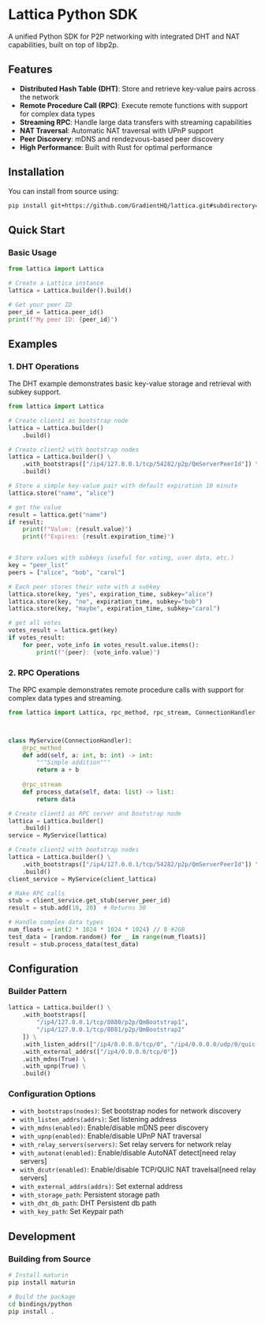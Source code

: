 # Lattica Python SDK

A unified Python SDK for P2P networking with integrated DHT and NAT capabilities, built on top of libp2p.

## Features

- **Distributed Hash Table (DHT)**: Store and retrieve key-value pairs across the network
- **Remote Procedure Call (RPC)**: Execute remote functions with support for complex data types
- **Streaming RPC**: Handle large data transfers with streaming capabilities
- **NAT Traversal**: Automatic NAT traversal with UPnP support
- **Peer Discovery**: mDNS and rendezvous-based peer discovery
- **High Performance**: Built with Rust for optimal performance

## Installation
You can install from source using:
```bash
pip install git+https://github.com/GradientHQ/lattica.git#subdirectory=bindings/python
```

## Quick Start
### Basic Usage

```python
from lattica import Lattica

# Create a Lattica instance
lattica = Lattica.builder().build()

# Get your peer ID
peer_id = lattica.peer_id()
print(f"My peer ID: {peer_id}")
```

## Examples

### 1. DHT Operations

The DHT example demonstrates basic key-value storage and retrieval with subkey support.

```python
from lattica import Lattica

# Create client1 as bootstrap node
lattica = Lattica.builder()
    .build()

# Create client2 with bootstrap nodes
lattica = Lattica.builder() \
    .with_bootstraps(["/ip4/127.0.0.1/tcp/54282/p2p/QmServerPeerId"]) \
    .build()

# Store a simple key-value pair with default expiration 10 minute
lattica.store("name", "alice")

# get the value
result = lattica.get("name")
if result:
    print(f"Value: {result.value}")
    print(f"Expires: {result.expiration_time}")


# Store values with subkeys (useful for voting, user data, etc.)
key = "peer_list"
peers = ["alice", "bob", "carol"]

# Each peer stores their vote with a subkey
lattica.store(key, "yes", expiration_time, subkey="alice")
lattica.store(key, "no", expiration_time, subkey="bob")
lattica.store(key, "maybe", expiration_time, subkey="carol")

# get all votes
votes_result = lattica.get(key)
if votes_result:
    for peer, vote_info in votes_result.value.items():
        print(f"{peer}: {vote_info.value}")
```

### 2. RPC Operations

The RPC example demonstrates remote procedure calls with support for complex data types and streaming.

```python
from lattica import Lattica, rpc_method, rpc_stream, ConnectionHandler



class MyService(ConnectionHandler):
    @rpc_method
    def add(self, a: int, b: int) -> int:
        """Simple addition"""
        return a + b
    
    @rpc_stream
    def process_data(self, data: list) -> list:
        return data

# Create client1 as RPC server and bootstrap node
lattica = Lattica.builder()
    .build()
service = MyService(lattica)

# Create client2 with bootstrap nodes
lattica = Lattica.builder() \
    .with_bootstraps(["/ip4/127.0.0.1/tcp/54282/p2p/QmServerPeerId"]) \
    .build()
client_service = MyService(client_lattica)

# Make RPC calls
stub = client_service.get_stub(server_peer_id)
result = stub.add(10, 20)  # Returns 30

# Handle complex data types
num_floats = int(2 * 1024 * 1024 * 1024) // 8 #2GB
test_data = [random.random() for _ in range(num_floats)]
result = stub.process_data(test_data)

```

## Configuration

### Builder Pattern

```python
lattica = Lattica.builder() \
    .with_bootstraps([
        "/ip4/127.0.0.1/tcp/8080/p2p/QmBootstrap1",
        "/ip4/127.0.0.1/tcp/8081/p2p/QmBootstrap2"
    ]) \
    .with_listen_addrs(["/ip4/0.0.0.0/tcp/0", "/ip4/0.0.0.0/udp/0/quic-v1"])
    .with_external_addrs(["/ip4/0.0.0.0/tcp/0"])
    .with_mdns(True) \
    .with_upnp(True) \
    .build()
```

### Configuration Options

- `with_bootstraps(nodes)`: Set bootstrap nodes for network discovery
- `with_listen_addrs(addrs)`: Set listening address
- `with_mdns(enabled)`: Enable/disable mDNS peer discovery
- `with_upnp(enabled)`: Enable/disable UPnP NAT traversal
- `with_relay_servers(servers)`: Set relay servers for network relay
- `with_autonat(enabled)`: Enable/disable AutoNAT detect[need relay servers]
- `with_dcutr(enabled)`: Enable/disable TCP/QUIC NAT travelsal[need relay servers]
- `with_external_addrs(addrs)`: Set external address
- `with_storage_path`: Persistent storage path
- `with_dht_db_path`: DHT Persistent db path
- `with_key_path`: Set Keypair path

## Development

### Building from Source

```bash
# Install maturin
pip install maturin

# Build the package
cd bindings/python
pip install .
```